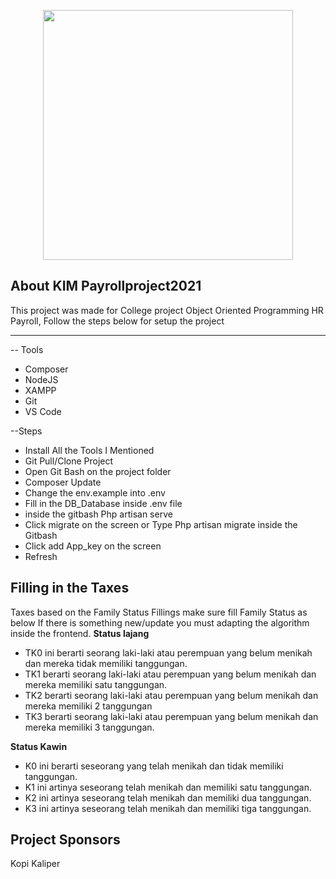 
<p align="center"><a href="https://laravel.com" target="_blank"><img src="https://raw.githubusercontent.com/hakimadni/payrollproject2021/main/public/img/Group%2015%20(6).png" width="400"></a></p>

## About KIM Payrollproject2021

This project was made for College project Object Oriented Programming HR Payroll,
Follow the steps below for setup the project

---
-- Tools

- Composer
- NodeJS
- XAMPP
- Git
- VS Code

--Steps

- Install All the Tools I Mentioned
- Git Pull/Clone Project
- Open Git Bash on the project folder
- Composer Update
- Change the env.example into .env
- Fill in the DB_Database inside .env file
- inside the gitbash Php artisan serve
- Click migrate on the screen or Type Php artisan migrate inside the Gitbash
- Click add App_key on the screen
- Refresh


## Filling in the Taxes 

Taxes based on the Family Status Fillings make sure fill Family Status as below
If there is something new/update you must adapting the algorithm inside the frontend.
**Status lajang**

-   TK0 ini berarti seorang laki-laki atau perempuan yang belum menikah dan mereka tidak memiliki tanggungan.
-   TK1 berarti seorang laki-laki atau perempuan yang belum menikah dan mereka memiliki satu tanggungan.
-   TK2 berarti seorang laki-laki atau perempuan yang belum menikah dan mereka memiliki 2 tanggungan
-   TK3 berarti seorang laki-laki atau perempuan yang belum menikah dan mereka memiliki 3 tanggungan.

**Status Kawin**

-   K0 ini berarti seseorang yang telah menikah dan tidak memiliki tanggungan.
-   K1 ini artinya seseorang telah menikah dan memiliki satu tanggungan.
-   K2 ini artinya seseorang telah menikah dan memiliki dua tanggungan.
-   K3 ini artinya seseorang telah menikah dan memiliki tiga tanggungan.

## Project Sponsors

Kopi Kaliper
